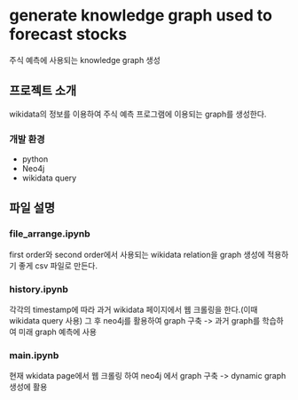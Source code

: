 # generate knowledge graph used to forecast stocks
주식 예측에 사용되는 knowledge graph 생성


## 프로젝트 소개
wikidata의 정보를 이용하여 주식 예측 프로그램에 이용되는 graph를 생성한다.

### 개발 환경
- python
- Neo4j
- wikidata query

## 파일 설명
### file_arrange.ipynb
first order와 second order에서 사용되는 wikidata relation을 graph 생성에 적용하기 좋게 csv 파일로 만든다.  

### history.ipynb
각각의 timestamp에 따라 과거 wikidata 페이지에서 웹 크롤링을 한다.(이때 wikidata query 사용) 그 후 neo4j를 활용하여 graph 구축
-> 과거 graph를 학습하여 미래 graph 예측에 사용

### main.ipynb
현재 wkidata page에서 웹 크롤링 하여 neo4j 에서 graph 구축 -> dynamic graph 생성에 활용
